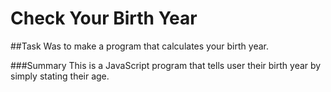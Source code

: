 # Check Your Birth Year

##Task
Was to make a program that calculates your birth year.

###Summary
This is a JavaScript program that tells user their birth year by simply stating their age.
